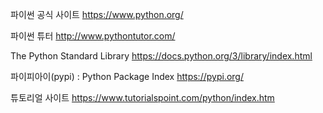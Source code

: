 파이썬 공식 사이트
https://www.python.org/

파이썬 튜터
http://www.pythontutor.com/

The Python Standard Library
https://docs.python.org/3/library/index.html

파이피아이(pypi) : Python Package Index
https://pypi.org/

튜토리얼 사이트
https://www.tutorialspoint.com/python/index.htm
